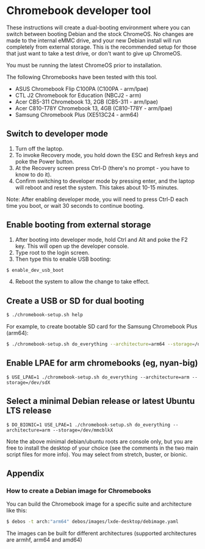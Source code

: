 # Chromebook developer tool
These instructions will create a dual-booting environment where you can
switch between booting Debian and the stock ChromeOS. No changes are made
to the internal eMMC drive, and your new Debian install will run
completely from external storage. This is the recommended setup for those
that just want to take a test drive, or don't want to give up ChromeOS.

You must be running the latest ChromeOS prior to installation.

The following Chromebooks have been tested with this tool.
- ASUS Chromebook Flip C100PA (C100PA - arm/lpae)
- CTL J2 Chromebook for Education (NBCJ2 - arm)
- Acer CB5-311 Chromebook 13, 2GB (CB5-311 - arm/lpae)
- Acer C810-T78Y Chromebook 13, 4GB (C810-T78Y - arm/lpae)
- Samsung Chromebook Plus (XE513C24 - arm64)

## Switch to developer mode
1. Turn off the laptop.
2. To invoke Recovery mode, you hold down the ESC and Refresh keys and
   poke the Power button.
3. At the Recovery screen press Ctrl-D (there's no prompt - you have to
   know to do it).
4. Confirm switching to developer mode by pressing enter, and the laptop
   will reboot and reset the system. This takes about 10-15 minutes.

Note: After enabling developer mode, you will need to press Ctrl-D each
      time you boot, or wait 30 seconds to continue booting.

## Enable booting from external storage
1. After booting into developer mode, hold Ctrl and Alt and poke the F2
   key. This will open up the developer console.
2. Type root to the login screen.
3. Then type this to enable USB booting:
```sh
$ enable_dev_usb_boot
```
4. Reboot the system to allow the change to take effect.

## Create a USB or SD for dual booting
```sh
$ ./chromebook-setup.sh help
```
For example, to create bootable SD card for the Samsung Chromebook Plus (arm64):
```sh
$ ./chromebook-setup.sh do_everything --architecture=arm64 --storage=/dev/sdX
```

## Enable LPAE for arm chromebooks (eg, nyan-big)
```
$ USE_LPAE=1 ./chromebook-setup.sh do_everything --architecture=arm --storage=/dev/sdX
```

## Select a minimal Debian release or latest Ubuntu LTS release
```
$ DO_BIONIC=1 USE_LPAE=1 ./chromebook-setup.sh do_everything --architecture=arm --storage=/dev/mmcblkX
```

Note the above minimal debian/ubuntu roots are console only, but you are free
to install the desktop of your choice (see the comments in the two main script
files for more info).  You may select from stretch, buster, or bionic.

## Appendix
### How to create a Debian image for Chromebooks
You can build the Chromebook image for a specific suite and architecture like this:
```sh
$ debos -t arch:"arm64" debos/images/lxde-desktop/debimage.yaml
```
The images can be built for different architectures (supported architectures are
armhf, arm64 and amd64)
